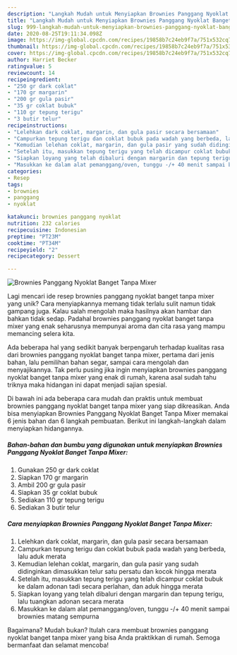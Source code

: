 ```yaml
---
description: "Langkah Mudah untuk Menyiapkan Brownies Panggang Nyoklat Banget Tanpa Mixer yang Enak"
title: "Langkah Mudah untuk Menyiapkan Brownies Panggang Nyoklat Banget Tanpa Mixer yang Enak"
slug: 999-langkah-mudah-untuk-menyiapkan-brownies-panggang-nyoklat-banget-tanpa-mixer-yang-enak
date: 2020-08-25T19:11:34.098Z
image: https://img-global.cpcdn.com/recipes/19858b7c24eb9f7a/751x532cq70/brownies-panggang-nyoklat-banget-tanpa-mixer-foto-resep-utama.jpg
thumbnail: https://img-global.cpcdn.com/recipes/19858b7c24eb9f7a/751x532cq70/brownies-panggang-nyoklat-banget-tanpa-mixer-foto-resep-utama.jpg
cover: https://img-global.cpcdn.com/recipes/19858b7c24eb9f7a/751x532cq70/brownies-panggang-nyoklat-banget-tanpa-mixer-foto-resep-utama.jpg
author: Harriet Becker
ratingvalue: 5
reviewcount: 14
recipeingredient:
- "250 gr dark coklat"
- "170 gr margarin"
- "200 gr gula pasir"
- "35 gr coklat bubuk"
- "110 gr tepung terigu"
- "3 butir telur"
recipeinstructions:
- "Lelehkan dark coklat, margarin, dan gula pasir secara bersamaan"
- "Campurkan tepung terigu dan coklat bubuk pada wadah yang berbeda, lalu aduk merata"
- "Kemudian lelehan coklat, margarin, dan gula pasir yang sudah didinginkan dimasukkan telur satu persatu dan kocok hingga merata"
- "Setelah itu, masukkan tepung terigu yang telah dicampur coklat bubuk ke dalam adonan tadi secara perlahan, dan aduk hingga merata"
- "Siapkan loyang yang telah dibaluri dengan margarin dan tepung terigu, lalu tuangkan adonan secara merata"
- "Masukkan ke dalam alat pemanggang/oven, tunggu -/+ 40 menit sampai brownies matang sempurna"
categories:
- Resep
tags:
- brownies
- panggang
- nyoklat

katakunci: brownies panggang nyoklat 
nutrition: 232 calories
recipecuisine: Indonesian
preptime: "PT23M"
cooktime: "PT34M"
recipeyield: "2"
recipecategory: Dessert

---
```



![Brownies Panggang Nyoklat Banget Tanpa Mixer](https://img-global.cpcdn.com/recipes/19858b7c24eb9f7a/751x532cq70/brownies-panggang-nyoklat-banget-tanpa-mixer-foto-resep-utama.jpg)

Lagi mencari ide resep brownies panggang nyoklat banget tanpa mixer yang unik? Cara menyiapkannya memang tidak terlalu sulit namun tidak gampang juga. Kalau salah mengolah maka hasilnya akan hambar dan bahkan tidak sedap. Padahal brownies panggang nyoklat banget tanpa mixer yang enak seharusnya mempunyai aroma dan cita rasa yang mampu memancing selera kita.

Ada beberapa hal yang sedikit banyak berpengaruh terhadap kualitas rasa dari brownies panggang nyoklat banget tanpa mixer, pertama dari jenis bahan, lalu pemilihan bahan segar, sampai cara mengolah dan menyajikannya. Tak perlu pusing jika ingin menyiapkan brownies panggang nyoklat banget tanpa mixer yang enak di rumah, karena asal sudah tahu triknya maka hidangan ini dapat menjadi sajian spesial.




Di bawah ini ada beberapa cara mudah dan praktis untuk membuat brownies panggang nyoklat banget tanpa mixer yang siap dikreasikan. Anda bisa menyiapkan Brownies Panggang Nyoklat Banget Tanpa Mixer memakai 6 jenis bahan dan 6 langkah pembuatan. Berikut ini langkah-langkah dalam menyiapkan hidangannya.

<!--inarticleads1-->

##### Bahan-bahan dan bumbu yang digunakan untuk menyiapkan Brownies Panggang Nyoklat Banget Tanpa Mixer:

1. Gunakan 250 gr dark coklat
1. Siapkan 170 gr margarin
1. Ambil 200 gr gula pasir
1. Siapkan 35 gr coklat bubuk
1. Sediakan 110 gr tepung terigu
1. Sediakan 3 butir telur




<!--inarticleads2-->

##### Cara menyiapkan Brownies Panggang Nyoklat Banget Tanpa Mixer:

1. Lelehkan dark coklat, margarin, dan gula pasir secara bersamaan
1. Campurkan tepung terigu dan coklat bubuk pada wadah yang berbeda, lalu aduk merata
1. Kemudian lelehan coklat, margarin, dan gula pasir yang sudah didinginkan dimasukkan telur satu persatu dan kocok hingga merata
1. Setelah itu, masukkan tepung terigu yang telah dicampur coklat bubuk ke dalam adonan tadi secara perlahan, dan aduk hingga merata
1. Siapkan loyang yang telah dibaluri dengan margarin dan tepung terigu, lalu tuangkan adonan secara merata
1. Masukkan ke dalam alat pemanggang/oven, tunggu -/+ 40 menit sampai brownies matang sempurna




Bagaimana? Mudah bukan? Itulah cara membuat brownies panggang nyoklat banget tanpa mixer yang bisa Anda praktikkan di rumah. Semoga bermanfaat dan selamat mencoba!
